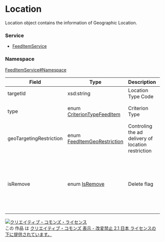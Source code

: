 

# Location

Location object contains the information of Geographic Location.

### Service

+ [FeedItemService](../../services/FeedItemService.md)

### Namespace

[FeedItemService#Namespace](../../services/FeedItemService.md#namespace)

| Field | Type | Description | response | add | set | remove |
| ----- | ---- | ----------- | -------- | --------- | --------- | --------- |
| targetId | xsd:string | Location Type Code | yes | Requirement | Optional | Ignore | |
| type | enum [CriterionTypeFeedItem](./CriterionTypeFeedItem.md) | Criterion Type | yes | Optional<br/>※default：LOCATION | Optional | Ignore | |
| geoTargetingRestriction | enum [FeedItemGeoRestriction](./FeedItemGeoRestriction.md) | Controling the ad delivery of location restriction | yes | Optional<br/>※default：NONE | Optional | Ignore | |
| isRemove | enum [IsRemove](./IsRemove.md) | Delete flag | yes | Ignore | Optional<br/>※地域設定を解除する場合は、isRemoveにTRUEを指定します。<br/>解除後は、geoTargetingRestrictionにNONEが設定されます。 | Ignore | |

<a rel="license" href="http://creativecommons.org/licenses/by-nd/2.1/jp/"><img alt="クリエイティブ・コモンズ・ライセンス" style="border-width:0" src="https://i.creativecommons.org/l/by-nd/2.1/jp/88x31.png" /></a><br />この 作品 は <a rel="license" href="http://creativecommons.org/licenses/by-nd/2.1/jp/">クリエイティブ・コモンズ 表示 - 改変禁止 2.1 日本 ライセンスの下に提供されています。</a>

